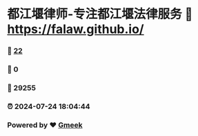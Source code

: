 # 都江堰律师-专注都江堰法律服务 :link: https://falaw.github.io/ 
### :page_facing_up: [22](https://falaw.github.io//tag.html) 
### :speech_balloon: 0 
### :hibiscus: 29255 
### :alarm_clock: 2024-07-24 18:04:44 
### Powered by :heart: [Gmeek](https://github.com/Meekdai/Gmeek)
